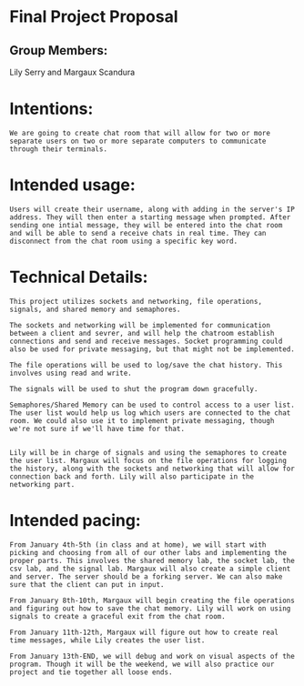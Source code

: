 # Final Project Proposal

## Group Members:

Lily Serry and Margaux Scandura
       
# Intentions:

    We are going to create chat room that will allow for two or more separate users on two or more separate computers to communicate through their terminals.
    
# Intended usage:

    Users will create their username, along with adding in the server's IP address. They will then enter a starting message when prompted. After sending one intial message, they will be entered into the chat room and will be able to send a receive chats in real time. They can disconnect from the chat room using a specific key word. 

# Technical Details:

    This project utilizes sockets and networking, file operations, signals, and shared memory and semaphores. 
    
    The sockets and networking will be implemented for communication between a client and sevrer, and will help the chatroom establish connections and send and receive messages. Socket programming could also be used for private messaging, but that might not be implemented. 
    
    The file operations will be used to log/save the chat history. This involves using read and write. 
    
    The signals will be used to shut the program down gracefully. 
    
    Semaphores/Shared Memory can be used to control access to a user list. The user list would help us log which users are connected to the chat room. We could also use it to implement private messaging, though we're not sure if we'll have time for that. 
    
    
    Lily will be in charge of signals and using the semaphores to create the user list. Margaux will focus on the file operations for logging the history, along with the sockets and networking that will allow for connection back and forth. Lily will also participate in the networking part. 
     
    
# Intended pacing:
    From January 4th-5th (in class and at home), we will start with picking and choosing from all of our other labs and implementing the proper parts. This involves the shared memory lab, the socket lab, the csv lab, and the signal lab. Margaux will also create a simple client and server. The server should be a forking server. We can also make sure that the client can put in input. 
    
    From January 8th-10th, Margaux will begin creating the file operations and figuring out how to save the chat memory. Lily will work on using signals to create a graceful exit from the chat room. 
    
    From January 11th-12th, Margaux will figure out how to create real time messages, while Lily creates the user list. 
    
    From January 13th-END, we will debug and work on visual aspects of the program. Though it will be the weekend, we will also practice our project and tie together all loose ends. 
    
